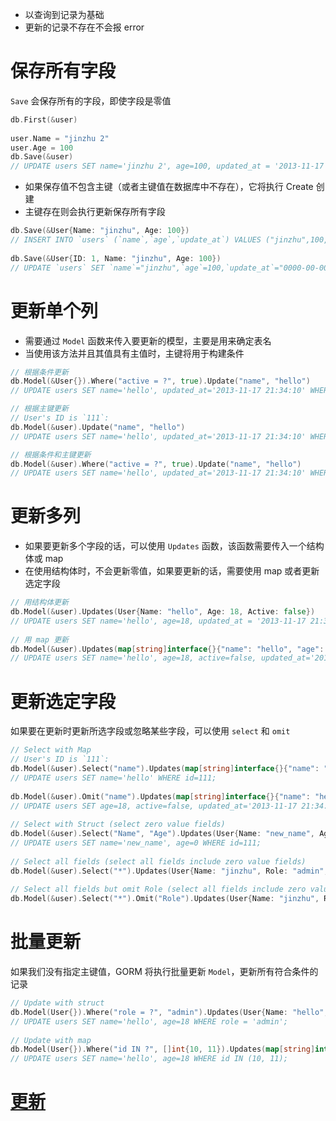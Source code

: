 + 以查询到记录为基础  
+ 更新的记录不存在不会报 error

# 保存所有字段
`Save` 会保存所有的字段，即使字段是零值
```go
db.First(&user)  
  
user.Name = "jinzhu 2"  
user.Age = 100  
db.Save(&user)  
// UPDATE users SET name='jinzhu 2', age=100, updated_at = '2013-11-17 21:34:10' WHERE id=111;
```
+ 如果保存值不包含主键（或者主键值在数据库中不存在），它将执行 Create 创建
+ 主键存在则会执行更新保存所有字段
```go
db.Save(&User{Name: "jinzhu", Age: 100})  
// INSERT INTO `users` (`name`,`age`,`update_at`) VALUES ("jinzhu",100,"0000-00-00 00:00:00")  
  
db.Save(&User{ID: 1, Name: "jinzhu", Age: 100})  
// UPDATE `users` SET `name`="jinzhu",`age`=100,`update_at`="0000-00-00 00:00:00" WHERE `id` = 1
```

# 更新单个列
+ 需要通过 `Model` 函数来传入要更新的模型，主要是用来确定表名
+ 当使用该方法并且其值具有主值时，主键将用于构建条件
```go
// 根据条件更新
db.Model(&User{}).Where("active = ?", true).Update("name", "hello")  
// UPDATE users SET name='hello', updated_at='2013-11-17 21:34:10' WHERE active=true;  

// 根据主键更新
// User's ID is `111`:
db.Model(&user).Update("name", "hello")  
// UPDATE users SET name='hello', updated_at='2013-11-17 21:34:10' WHERE id=111;

// 根据条件和主键更新
db.Model(&user).Where("active = ?", true).Update("name", "hello")  
// UPDATE users SET name='hello', updated_at='2013-11-17 21:34:10' WHERE id=111 AND active=true;
```

# 更新多列
+ 如果要更新多个字段的话，可以使用 `Updates` 函数，该函数需要传入一个结构体或 map
+ 在使用结构体时，不会更新零值，如果要更新的话，需要使用 map 或者更新选定字段
```go
// 用结构体更新  
db.Model(&user).Updates(User{Name: "hello", Age: 18, Active: false})  
// UPDATE users SET name='hello', age=18, updated_at = '2013-11-17 21:34:10' WHERE id = 111;
  
// 用 map 更新
db.Model(&user).Updates(map[string]interface{}{"name": "hello", "age": 18, "active": false}) 
// UPDATE users SET name='hello', age=18, active=false, updated_at='2013-11-17 21:34:10' WHERE id=111;
```

# 更新选定字段
如果要在更新时更新所选字段或忽略某些字段，可以使用 `select` 和 `omit`
```go
// Select with Map  
// User's ID is `111`:  
db.Model(&user).Select("name").Updates(map[string]interface{}{"name": "hello", "age": 18, "active": false})
// UPDATE users SET name='hello' WHERE id=111;  
  
db.Model(&user).Omit("name").Updates(map[string]interface{}{"name": "hello", "age": 18, "active": false})  
// UPDATE users SET age=18, active=false, updated_at='2013-11-17 21:34:10' WHERE id=111;
  
// Select with Struct (select zero value fields)  
db.Model(&user).Select("Name", "Age").Updates(User{Name: "new_name", Age: 0})
// UPDATE users SET name='new_name', age=0 WHERE id=111;  
  
// Select all fields (select all fields include zero value fields)  
db.Model(&user).Select("*").Updates(User{Name: "jinzhu", Role: "admin", Age: 0})
  
// Select all fields but omit Role (select all fields include zero value fields)
db.Model(&user).Select("*").Omit("Role").Updates(User{Name: "jinzhu", Role: "admin", Age: 0})
```

# 批量更新
如果我们没有指定主键值，GORM 将执行批量更新 `Model`，更新所有符合条件的记录
```go
// Update with struct
db.Model(User{}).Where("role = ?", "admin").Updates(User{Name: "hello", Age: 18})
// UPDATE users SET name='hello', age=18 WHERE role = 'admin';  
  
// Update with map  
db.Model(User{}).Where("id IN ?", []int{10, 11}).Updates(map[string]interface{}{"name": "hello", "age": 18})  
// UPDATE users SET name='hello', age=18 WHERE id IN (10, 11);
```

# [更新 ](https://gorm.io/zh_CN/docs/update.html)

